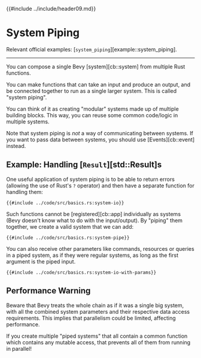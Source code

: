 {{#include ../include/header09.md}}

# System Piping

Relevant official examples:
[`system_piping`][example::system_piping].

---

You can compose a single Bevy [system][cb::system] from multiple Rust functions.

You can make functions that can take an input and produce an output, and be
connected together to run as a single larger system. This is called "system piping".

You can think of it as creating "modular" systems made up of multiple building
blocks. This way, you can reuse some common code/logic in multiple systems.

Note that system piping is *not* a way of communicating between systems.
If you want to pass data between systems, you should use [Events][cb::event]
instead.

## Example: Handling [`Result`][std::Result]s

One useful application of system piping is to be able to return errors (allowing
the use of Rust's `?` operator) and then have a separate function for handling
them:

```rust,no_run,noplayground
{{#include ../code/src/basics.rs:system-io}}
```

Such functions cannot be [registered][cb::app] individually as systems (Bevy
doesn't know what to do with the input/output). By "piping" them together, we
create a valid system that we can add:

```rust,no_run,noplayground
{{#include ../code/src/basics.rs:system-pipe}}
```

You can also receive other parameters like commands, resources or queries in a piped system, as if they were regular systems, as long as the first argument is the piped input.

```rust,no_run,noplayground
{{#include ../code/src/basics.rs:system-io-with-params}}
```

## Performance Warning

Beware that Bevy treats the whole chain as if it was a single big system, with
all the combined system parameters and their respective data access
requirements. This implies that parallelism could be limited, affecting
performance.

If you create multiple "piped systems" that all contain a common function which
contains any mutable access, that prevents all of them from running in parallel!
